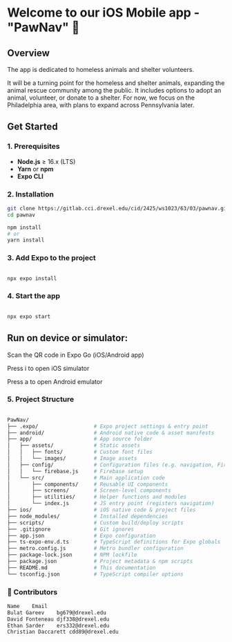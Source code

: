 # Welcome to our iOS Mobile app - "PawNav" 👋

## Overview
The app is dedicated to homeless animals and shelter volunteers.

It will be a turning point for the homeless and shelter animals, expanding the animal rescue community among the public. It includes options to adopt an animal, volunteer, or donate to a shelter. For now, we focus on the Philadelphia area, with plans to expand across Pennsylvania later.

## Get Started

### 1. Prerequisites

- **Node.js** ≥ 16.x (LTS)  
- **Yarn** or **npm**  
- **Expo CLI**

### 2. Installation

```bash
git clone https://gitlab.cci.drexel.edu/cid/2425/ws1023/63/03/pawnav.git
cd pawnav

npm install
# or
yarn install

```


### 3. Add Expo to the project
```bash

npx expo install
```
### 4. Start the app
```bash

npx expo start

```

## Run on device or simulator:

Scan the QR code in Expo Go (iOS/Android app)

Press i to open iOS simulator

Press a to open Android emulator

### 5. Project Structure

```bash

PawNav/
├── .expo/                  # Expo project settings & entry point
├── android/                # Android native code & asset manifests
├── app/                    # App source folder
│   ├── assets/             # Static assets
│   │   ├── fonts/          # Custom font files
│   │   └── images/         # Image assets
│   ├── config/             # Configuration files (e.g. navigation, Firebase)
│   │   └── firebase.js     # Firebase setup
│   └── src/                # Main application code
│       ├── components/     # Reusable UI components
│       ├── screens/        # Screen-level components
│       ├── utilities/      # Helper functions and modules
│       └── index.js        # JS entry point (registers navigation)
├── ios/                    # iOS native code & project files
├── node_modules/           # Installed dependencies
├── scripts/                # Custom build/deploy scripts
├── .gitignore              # Git ignores
├── app.json                # Expo configuration
├── ts-expo-env.d.ts        # TypeScript definitions for Expo globals
├── metro.config.js         # Metro bundler configuration
├── package-lock.json       # NPM lockfile
├── package.json            # Project metadata & npm scripts
├── README.md               # This documentation
└── tsconfig.json           # TypeScript compiler options

 ```

### 🙌 Contributors

```bash
Name	Email
Bulat Gareev	bg679@drexel.edu
David Fonteneau	djf338@drexel.edu
Ethan Sarder	ers332@drexel.edu
Christian Daccarett	cdd89@drexel.edu

```